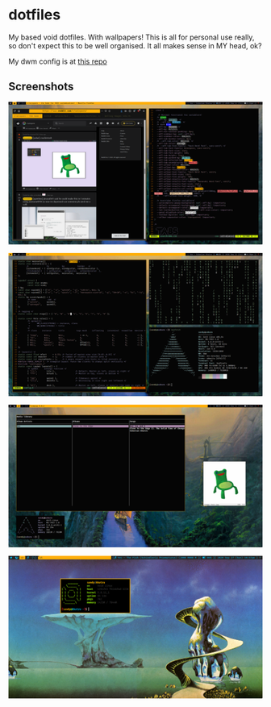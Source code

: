 # dotfiles
My based void dotfiles. With wallpapers!
This is all for personal use really, so don't expect this to be well organised.
It all makes sense in MY head, ok?

My dwm config is at [this repo](https://github.com/Sanzarote/dwm)

## Screenshots

![Firefox theme](scr/browserScreenie.png)

![dwm config](scr/homeMatrixScreenie.png)

![music and froggy](scr/musicScreenie.png)

![leetle fetch](scr/plateau.png)
